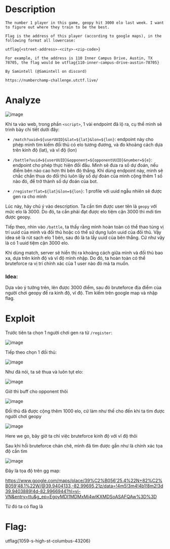 # Description
```
The number 1 player in this game, geopy hit 3000 elo last week. I want to figure out where they train to be the best.

Flag is the address of this player (according to google maps), in the following format all lowercase:

utflag{<street-address>-<city>-<zip-code>}

For example, if the address is 110 Inner Campus Drive, Austin, TX 78705, the flag would be utflag{110-inner-campus-drive-austin-78705}

By Samintell (@Samintell on discord)

https://numberchamp-challenge.utctf.live/
```

# Analyze

![image](https://github.com/user-attachments/assets/f73c616b-02d1-42b2-a075-48d6dfe87c57)

Khi ta vào web, trong phần `<script>`, 1 vài endpoint đã lộ ra, cụ thể mình sẽ trình bày chi tiết dưới đây:

- `/match?uuid=${userUUID}&lat=${lat}&lon=${lon}`: endpoint này cho phép mình tìm kiếm đối thủ có elo tương đương, và đo khoảng cách dựa trên kinh độ (lat), và vĩ độ (lon)

- `/battle?uuid=${userUUID}&opponent=${opponentUUID}&number=${e}`: endpoint cho phép thực hiện đối đầu. Mình sẽ đưa ra số dự đoán, nếu điểm bên nào cao hơn thì bên đó thắng. Khi dùng endpoint này, mình sẽ chắc chắn thua do đối thủ luôn lấy số dự đoán của mình cộng thêm 1 số nào đó, để trở thành số dự đoán của bot.

- `/register?lat=${lat}&lon=${lon}`: 1 profile với uuid ngẫu nhiên sẽ được gen ra cho mình

Lúc này, hãy chú ý vào description. Ta cần tìm được user tên là `geopy` với mức elo là 3000. Do đó, ta cần phải đạt được elo tiệm cận 3000 thì mới tìm được geopy. 

Tiếp theo, nhìn vào `/battle`, ta thấy rằng mình hoàn toàn có thể thao túng vị trí uuid của mình và đối thủ hoặc có thể sử dụng luôn uuid của đối thủ. Vậy idea sẽ là rút sạch elo 1 bên, sau đó là ta lấy uuid của bên thắng. Cứ như vậy là có 1 uuid tiệm cận 3000 elo.

Khi dùng match, server sẽ hiển thị ra khoảng cách giữa mình và đối thủ bao xa, dựa trên kinh độ và vĩ độ mình nhập. Do đó, ta hoàn toàn có thể bruteforce ra vị trí chính xác của 1 user nào đó mà ta muốn.

### Idea: 
Dựa vào ý tưởng trên, lên được 3000 điểm, sau đó bruteforce địa điểm của người chơi geopy để ra kinh độ, vĩ độ. Tìm kiếm trên google map và nhập flag.

# Exploit

Trước tiên ta chọn 1 người chơi gen ra từ `/register`:

![image](https://github.com/user-attachments/assets/dd08e0e1-32e3-4762-a51c-dc504cfab3e7)

Tiếp theo chọn 1 đối thủ:

![image](https://github.com/user-attachments/assets/4316fa60-dbbb-42d1-9c01-c42b546733a2)

Như đã nói, ta sẽ thua và luôn tụt elo:

![image](https://github.com/user-attachments/assets/0132b09f-f603-4967-85ed-060f0234e71b)

Giờ thì buff cho opponent thôi

![image](https://github.com/user-attachments/assets/87a1bb7a-1e2b-4b5c-9e60-0890a1b686ca)

Đối thủ đã được cộng thêm 1000 elo, cứ làm như thế cho đến khi ta tìm được người chơi geopy

![image](https://github.com/user-attachments/assets/145f081d-5c22-4054-9b99-51fff94ab4a5)

Here we go, bây giờ ta chỉ việc bruteforce kinh độ với vĩ độ thôi

Sau khi hồi bruteforce chán chê, mình đã tìm được gần như là chính xác tọa độ cần tìm

![image](https://github.com/user-attachments/assets/507b9cc3-f0d9-4e05-ac78-a4530db21748)

Đây là tọa độ trên gg map:

https://www.google.com/maps/place/39%C2%B056'25.4%22N+82%C2%B059'48.1%22W/@39.9404133,-82.99695,21z/data=!4m5!3m4!4b1!8m2!3d39.9403889!4d-82.9966944?hl=vi-VN&entry=ttu&g_ep=EgoyMDI1MDMxMi4wIKXMDSoASAFQAw%3D%3D


Từ đó ta có flag là

# Flag:
utflag{1059-s-high-st-columbus-43206}
